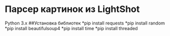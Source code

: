 # Парсер картинок из LightShot
Python 3.x
##Установка библиотек
*pip install requests
*pip install random
*pip install beautifulsoup4
*pip install time
*pip install threaded
